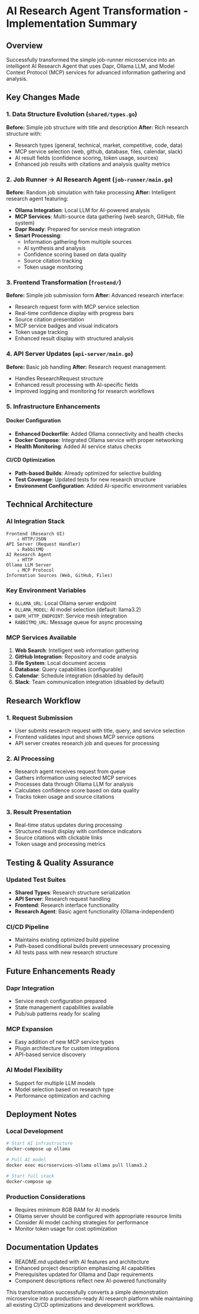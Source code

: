 # AI Research Agent Transformation - Implementation Summary

## Overview
Successfully transformed the simple job-runner microservice into an intelligent AI Research Agent that uses Dapr, Ollama LLM, and Model Context Protocol (MCP) services for advanced information gathering and analysis.

## Key Changes Made

### 1. Data Structure Evolution (`shared/types.go`)
**Before:** Simple job structure with title and description
**After:** Rich research structure with:
- Research types (general, technical, market, competitive, code, data)
- MCP service selection (web, github, database, files, calendar, slack)
- AI result fields (confidence scoring, token usage, sources)
- Enhanced job results with citations and analysis quality metrics

### 2. Job Runner → AI Research Agent (`job-runner/main.go`)
**Before:** Random job simulation with fake processing
**After:** Intelligent research agent featuring:
- **Ollama Integration**: Local LLM for AI-powered analysis
- **MCP Services**: Multi-source data gathering (web search, GitHub, file system)
- **Dapr Ready**: Prepared for service mesh integration
- **Smart Processing**: 
  - Information gathering from multiple sources
  - AI synthesis and analysis
  - Confidence scoring based on data quality
  - Source citation tracking
  - Token usage monitoring

### 3. Frontend Transformation (`frontend/`)
**Before:** Simple job submission form
**After:** Advanced research interface:
- Research request form with MCP service selection
- Real-time confidence display with progress bars
- Source citation presentation
- MCP service badges and visual indicators
- Token usage tracking
- Enhanced result display with structured analysis

### 4. API Server Updates (`api-server/main.go`)
**Before:** Basic job handling
**After:** Research request management:
- Handles ResearchRequest structure
- Enhanced result processing with AI-specific fields
- Improved logging and monitoring for research workflows

### 5. Infrastructure Enhancements

#### Docker Configuration
- **Enhanced Dockerfile**: Added Ollama connectivity and health checks
- **Docker Compose**: Integrated Ollama service with proper networking
- **Health Monitoring**: Added AI service status checks

#### CI/CD Optimization
- **Path-based Builds**: Already optimized for selective building
- **Test Coverage**: Updated tests for new research structure
- **Environment Configuration**: Added AI-specific environment variables

## Technical Architecture

### AI Integration Stack
```
Frontend (Research UI) 
    ↓ HTTP/JSON
API Server (Request Handler)
    ↓ RabbitMQ
AI Research Agent
    ↓ HTTP
Ollama LLM Server
    ↓ MCP Protocol
Information Sources (Web, GitHub, Files)
```

### Key Environment Variables
- `OLLAMA_URL`: Local Ollama server endpoint
- `OLLAMA_MODEL`: AI model selection (default: llama3.2)
- `DAPR_HTTP_ENDPOINT`: Service mesh integration
- `RABBITMQ_URL`: Message queue for async processing

### MCP Services Available
1. **Web Search**: Intelligent web information gathering
2. **GitHub Integration**: Repository and code analysis  
3. **File System**: Local document access
4. **Database**: Query capabilities (configurable)
5. **Calendar**: Schedule integration (disabled by default)
6. **Slack**: Team communication integration (disabled by default)

## Research Workflow

### 1. Request Submission
- User submits research request with title, query, and service selection
- Frontend validates input and shows MCP service options
- API server creates research job and queues for processing

### 2. AI Processing
- Research agent receives request from queue
- Gathers information using selected MCP services
- Processes data through Ollama LLM for analysis
- Calculates confidence score based on data quality
- Tracks token usage and source citations

### 3. Result Presentation
- Real-time status updates during processing
- Structured result display with confidence indicators
- Source citations with clickable links
- Token usage and processing metrics

## Testing & Quality Assurance

### Updated Test Suites
- **Shared Types**: Research structure serialization
- **API Server**: Research request handling
- **Frontend**: Research interface functionality
- **Research Agent**: Basic agent functionality (Ollama-independent)

### CI/CD Pipeline
- Maintains existing optimized build pipeline
- Path-based conditional builds prevent unnecessary processing
- All tests pass with new research structure

## Future Enhancements Ready

### Dapr Integration
- Service mesh configuration prepared
- State management capabilities available
- Pub/sub patterns ready for scaling

### MCP Expansion
- Easy addition of new MCP service types
- Plugin architecture for custom integrations
- API-based service discovery

### AI Model Flexibility
- Support for multiple LLM models
- Model selection based on research type
- Performance optimization and caching

## Deployment Notes

### Local Development
```bash
# Start AI infrastructure
docker-compose up ollama

# Pull AI model
docker exec microservices-ollama ollama pull llama3.2

# Start full stack
docker-compose up
```

### Production Considerations
- Requires minimum 8GB RAM for AI models
- Ollama server should be configured with appropriate resource limits
- Consider AI model caching strategies for performance
- Monitor token usage for cost optimization

## Documentation Updates
- README.md updated with AI features and architecture
- Enhanced project description emphasizing AI capabilities
- Prerequisites updated for Ollama and Dapr requirements
- Component descriptions reflect new AI-powered functionality

This transformation successfully converts a simple demonstration microservice into a production-ready AI research platform while maintaining all existing CI/CD optimizations and development workflows.
